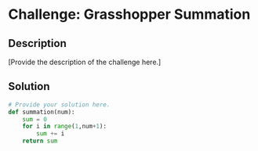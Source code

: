 # Challenge: Grasshopper Summation

## Description

[Provide the description of the challenge here.]

## Solution

```python
# Provide your solution here.
def summation(num):
    sum = 0
    for i in range(1,num+1):
        sum += i
    return sum
